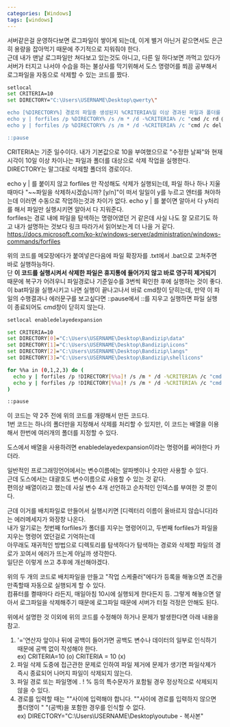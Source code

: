 ```yaml
---
categories: [Windows]
tags: [windows]
---
```

서버같은걸 운영하다보면 로그파일이 쌓이게 되는데, 이게 별거 아닌거 같으면서도 은근히 용량을 잡아먹기 때문에 주기적으로 지워줘야 한다.  
근데 내가 맨날 로그파일만 쳐다보고 있는것도 아니고, 다른 일 하다보면 까먹고 있다가 서버가 터지고 나서야 수습을 하는 불상사를 막기위해서 도스 명령어를 쬐끔 공부해서 로그파일을 자동으로 삭제할 수 있는 코드를 짰다.  
  
```bash
setlocal
set CRITERIA=10
set DIRECTORY="C:\Users\USERNAME\Desktop\qwerty\"

echo [%DIRECTORY%] 경로의 파일중 생성된지 %CRITERIA%일 이상 경과된 파일과 폴더를 삭제합니다.
echo y | forfiles /p %DIRECTORY% /s /m * /d -%CRITERIA% /c "cmd /c rd @path /q /s"
echo y | forfiles /p %DIRECTORY% /s /m * /d -%CRITERIA% /c "cmd /c del @path"

::pause

```
  
CRITERIA는 기준 일수이다. 내가 기본값으로 10을 부여했으므로 "수정한 날짜"와 현재 시각이 10일 이상 차이나는 파일과 폴더를 대상으로 삭제 작업을 실행한다.  
DIRECTORY는 말그대로 삭제할 폴더의 경로이다.  
  
echo y | 를 붙이지 않고 forfiles 만 작성해도 삭제가 실행되는데, 파일 하나 하나 지울때마다 "~~파일을 삭제하시겠습니까? [y/n]"이 떠서 일일이 y를 누르고 엔터를 쳐야하는데 이러면 수동으로 작업하는것과 차이가 없다. echo y | 를 붙이면 알아서 다 y처리를 해서 파일만 실행시키면 알아서 다 지워준다.  
forfiles는 경로 내에 파일을 탐색하는 명령어였던 거 같은데 사실 나도 잘 모르기도 하고 내가 설명하는 것보다 링크 따라가서 읽어보는게 더 나을 거 같다.  
https://docs.microsoft.com/ko-kr/windows-server/administration/windows-commands/forfiles  
  
위의 코드를 메모장에다가 붙여넣은다음에 파일 확장자를 .txt에서 .bat으로 고쳐주면 바로 실행하능하다.  
단 **이 코드를 실행시켜서 삭제한 파일은 휴지통에 들어가지 않고 바로 영구히 제거되기** 때문에 복구가 어려우니 파일경로나 기준일수를 3번씩 확인한 후에 실행하는 것이 좋다.  
이 bat파일을 실행시키고 나면 실행이 끝나고나서 바로 cmd창이 닫히는데, 만약 이 파일의 수행결과나 에러문구를 보고싶다면 ::pause에서 ::를 지우고 실행하면 파일 실행이 종료되어도 cmd창이 닫히지 않는다.  
  
```bash
setlocal enabledelayedexpansion

set CRITERIA=10
set DIRECTORY[0]="C:\Users\USERNAME\Desktop\Bandizip\data"
set DIRECTORY[1]="C:\Users\USERNAME\Desktop\Bandizip\icons"
set DIRECTORY[2]="C:\Users\USERNAME\Desktop\Bandizip\langs"
set DIRECTORY[3]="C:\Users\USERNAME\Desktop\Bandizip\shellicons"

for %%a in (0,1,2,3) do (
  echo y | forfiles /p !DIRECTORY[%%a]! /s /m * /d -%CRITERIA% /c "cmd /c rd @path /q /s"
  echo y | forfiles /p !DIRECTORY[%%a]! /s /m * /d -%CRITERIA% /c "cmd /c del @path"
)

::pause
```
  
  
이 코드는 약 2주 전에 위의 코드를 개량해서 만든 코드다.  
1번 코드는 하나의 폴더만을 지정해서 삭제를 처리할 수 있지만, 이 코드는 배열을 이용해서 한번에 여러개의 폴더를 지정할 수 있다.  
  
도스에서 배열을 사용하려면 enabledelayedexpansion이라는 명령어를 써야한다 카더라.  
  
일반적인 프로그래밍언어에서는 변수이름에는 알파벳이나 숫자만 사용할 수 있다.  
근데 도스에서는 대괄호도 변수이름으로 사용할 수 있는 것 같다.  
편의상 배열이라고 했는데 사실 변수 4개 선언하고 순차적인 인덱스를 부여한 것 뿐이다.  
  
근데 이거를 배치파일로 만들어서 실행시키면 [디렉터리 이름이 올바르지 않습니다]라는 에러메세지가 와장창 나온다.  
내가 알기로는 첫번째 forfiles가 폴더를 지우는 명령어이고, 두번째 forfiles가 파일을 지우는 명령어 였던걸로 기억하는데  
아무래도 재귀적인 방법으로 디렉토리를 탐색하다가 탐색하는 경로와 삭제할 파일의 경로가 꼬여서 에러가 뜨는게 아닐까 생각한다.  
일단은 이렇게 쓰고 추후에 개선해야겠다.
  
위의 두 개의 코드로 배치파일을 만들고 "작업 스케줄러"에다가 등록을 해놓으면 조건을 만족할때 자동으로 실행되게 할 수 있다.  
컴퓨터를 켤때마다 라든지, 매일아침 10시에 실행되게 한다든지 등. 그렇게 해놓으면 알아서 로그파일을 삭제해주기 때문에 로그파일 때문에 서버가 터질 걱정은 안해도 된다.
  
위에서 설명한 것 이외에 위의 코드를 수정해야 하거나 문제가 발생한다면 아래 내용을 참고.  
1. '='연산자 앞이나 뒤에 공백이 들어가면 공백도 변수나 데이터의 일부로 인식하기 때문에 공백 없이 작성해야 한다.  
ex) CRITERIA=10 (o) CRITERIA = 10 (x)  
2. 파일 삭제 도중에 접근관한 문제로 인하여 파일 제거에 문제가 생기면 파일삭제가 즉시 종료되어 나머지 파일이 삭제되지 않는다.  
3. 파일 경로 또는 파일명에 . ! % 등의 특수문자가 포함될 경우 정상적으로 삭제되지 않을 수 있다.  
4. 경로를 입력할 때는 ""사이에 입력해야 합니다. ""사이에 경로를 입력하지 않으면 폴더명이 " "(공백)을 포함한 경우를 인식할 수 없다.  
ex) DIRECTORY="C:\Users\USERNAME\Desktop\youtube - 복사본"
